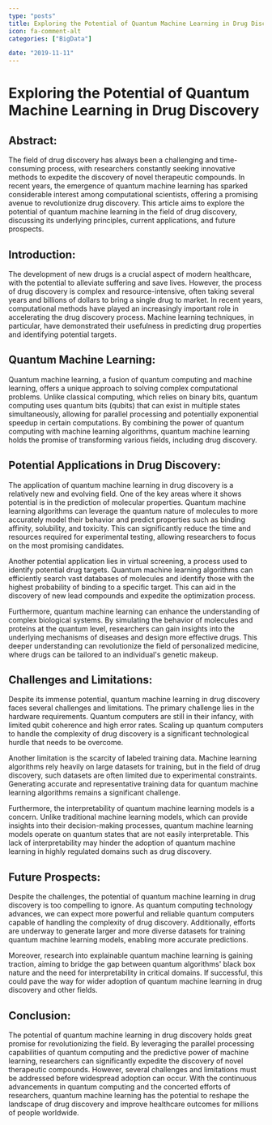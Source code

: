 ```yaml
---
type: "posts"
title: Exploring the Potential of Quantum Machine Learning in Drug Discovery
icon: fa-comment-alt
categories: ["BigData"]

date: "2019-11-11"
---
```




# Exploring the Potential of Quantum Machine Learning in Drug Discovery

## Abstract:
The field of drug discovery has always been a challenging and time-consuming process, with researchers constantly seeking innovative methods to expedite the discovery of novel therapeutic compounds. In recent years, the emergence of quantum machine learning has sparked considerable interest among computational scientists, offering a promising avenue to revolutionize drug discovery. This article aims to explore the potential of quantum machine learning in the field of drug discovery, discussing its underlying principles, current applications, and future prospects.

## Introduction:
The development of new drugs is a crucial aspect of modern healthcare, with the potential to alleviate suffering and save lives. However, the process of drug discovery is complex and resource-intensive, often taking several years and billions of dollars to bring a single drug to market. In recent years, computational methods have played an increasingly important role in accelerating the drug discovery process. Machine learning techniques, in particular, have demonstrated their usefulness in predicting drug properties and identifying potential targets.

## Quantum Machine Learning:
Quantum machine learning, a fusion of quantum computing and machine learning, offers a unique approach to solving complex computational problems. Unlike classical computing, which relies on binary bits, quantum computing uses quantum bits (qubits) that can exist in multiple states simultaneously, allowing for parallel processing and potentially exponential speedup in certain computations. By combining the power of quantum computing with machine learning algorithms, quantum machine learning holds the promise of transforming various fields, including drug discovery.

## Potential Applications in Drug Discovery:
The application of quantum machine learning in drug discovery is a relatively new and evolving field. One of the key areas where it shows potential is in the prediction of molecular properties. Quantum machine learning algorithms can leverage the quantum nature of molecules to more accurately model their behavior and predict properties such as binding affinity, solubility, and toxicity. This can significantly reduce the time and resources required for experimental testing, allowing researchers to focus on the most promising candidates.

Another potential application lies in virtual screening, a process used to identify potential drug targets. Quantum machine learning algorithms can efficiently search vast databases of molecules and identify those with the highest probability of binding to a specific target. This can aid in the discovery of new lead compounds and expedite the optimization process.

Furthermore, quantum machine learning can enhance the understanding of complex biological systems. By simulating the behavior of molecules and proteins at the quantum level, researchers can gain insights into the underlying mechanisms of diseases and design more effective drugs. This deeper understanding can revolutionize the field of personalized medicine, where drugs can be tailored to an individual's genetic makeup.

## Challenges and Limitations:
Despite its immense potential, quantum machine learning in drug discovery faces several challenges and limitations. The primary challenge lies in the hardware requirements. Quantum computers are still in their infancy, with limited qubit coherence and high error rates. Scaling up quantum computers to handle the complexity of drug discovery is a significant technological hurdle that needs to be overcome.

Another limitation is the scarcity of labeled training data. Machine learning algorithms rely heavily on large datasets for training, but in the field of drug discovery, such datasets are often limited due to experimental constraints. Generating accurate and representative training data for quantum machine learning algorithms remains a significant challenge.

Furthermore, the interpretability of quantum machine learning models is a concern. Unlike traditional machine learning models, which can provide insights into their decision-making processes, quantum machine learning models operate on quantum states that are not easily interpretable. This lack of interpretability may hinder the adoption of quantum machine learning in highly regulated domains such as drug discovery.

## Future Prospects:
Despite the challenges, the potential of quantum machine learning in drug discovery is too compelling to ignore. As quantum computing technology advances, we can expect more powerful and reliable quantum computers capable of handling the complexity of drug discovery. Additionally, efforts are underway to generate larger and more diverse datasets for training quantum machine learning models, enabling more accurate predictions.

Moreover, research into explainable quantum machine learning is gaining traction, aiming to bridge the gap between quantum algorithms' black box nature and the need for interpretability in critical domains. If successful, this could pave the way for wider adoption of quantum machine learning in drug discovery and other fields.

## Conclusion:
The potential of quantum machine learning in drug discovery holds great promise for revolutionizing the field. By leveraging the parallel processing capabilities of quantum computing and the predictive power of machine learning, researchers can significantly expedite the discovery of novel therapeutic compounds. However, several challenges and limitations must be addressed before widespread adoption can occur. With the continuous advancements in quantum computing and the concerted efforts of researchers, quantum machine learning has the potential to reshape the landscape of drug discovery and improve healthcare outcomes for millions of people worldwide.